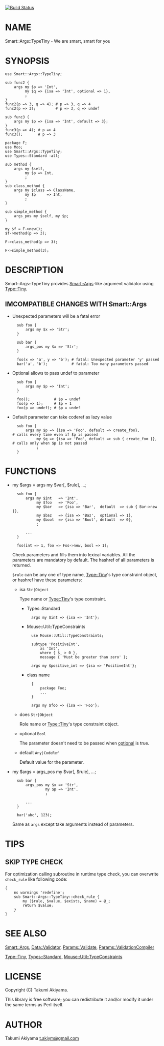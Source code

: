 [![Build Status](https://travis-ci.org/akiym/Smart-Args-TypeTiny.svg?branch=master)](https://travis-ci.org/akiym/Smart-Args-TypeTiny)
# NAME

Smart::Args::TypeTiny - We are smart, smart for you

# SYNOPSIS

    use Smart::Args::TypeTiny;

    sub func2 {
        args my $p => 'Int',
             my $q => {isa => 'Int', optional => 1},
             ;
    }
    func2(p => 3, q => 4); # p => 3, q => 4
    func2(p => 3);         # p => 3, q => undef

    sub func3 {
        args my $p => {isa => 'Int', default => 3};
    }
    func3(p => 4); # p => 4
    func3();       # p => 3

    package F;
    use Moo;
    use Smart::Args::TypeTiny;
    use Types::Standard -all;

    sub method {
        args my $self,
             my $p => Int,
             ;
    }
    sub class_method {
        args my $class => ClassName,
             my $p     => Int,
             ;
    }

    sub simple_method {
        args_pos my $self, my $p;
    }

    my $f = F->new();
    $f->method(p => 3);

    F->class_method(p => 3);

    F->simple_method(3);

# DESCRIPTION

Smart::Args::TypeTiny provides [Smart::Args](https://metacpan.org/pod/Smart::Args)-like argument validator using [Type::Tiny](https://metacpan.org/pod/Type::Tiny).

## IMCOMPATIBLE CHANGES WITH Smart::Args

- Unexpected parameters will be a fatal error

        sub foo {
            args my $x => 'Str';
        }

        sub bar {
            args_pos my $x => 'Str';
        }

        foo(x => 'a', y => 'b'); # fatal: Unexpected parameter 'y' passed
        bar('a', 'b');           # fatal: Too many parameters passed

- Optional allows to pass undef to parameter

        sub foo {
            args my $p => 'Int';
        }

        foo();           # $p = undef
        foo(p => 1);     # $p = 1
        foo(p => undef); # $p = undef

- Default parameter can take coderef as lazy value

        sub foo {
            args my $p => {isa => 'Foo', default => create_foo},         # calls every time even if $p is passed
                 my $q => {isa => 'Foo', default => sub { create_foo }}, # calls only when $p is not passed
                 ;
        }

# FUNCTIONS

- my $args = args my $var\[, $rule\], ...;

        sub foo {
            args my $int   => 'Int',
                 my $foo   => 'Foo',
                 my $bar   => {isa => 'Bar',  default  => sub { Bar->new }},
                 my $baz   => {isa => 'Baz',  optional => 1},
                 my $bool  => {isa => 'Bool', default  => 0},
                 ;

            ...
        }

        foo(int => 1, foo => Foo->new, bool => 1);

    Check parameters and fills them into lexical variables. All the parameters are mandatory by default.
    The hashref of all parameters is returned.

    `$rule` can be any one of type name, [Type::Tiny](https://metacpan.org/pod/Type::Tiny)'s type constraint object, or hashref have these parameters:

    - isa `Str|Object`

        Type name or [Type::Tiny](https://metacpan.org/pod/Type::Tiny)'s type constraint.

        - Types::Standard

                args my $int => {isa => 'Int'};

        - Mouse::Util::TypeConstraints

                use Mouse::Util::TypeConstraints;

                subtype 'PositiveInt',
                    as 'Int',
                    where { $_ > 0 },
                    message { 'Must be greater than zero' };

                args my $positive_int => {isa => 'PositiveInt'};

        - class name

                {
                    package Foo;
                    ...
                }

                args my $foo => {isa => 'Foo'};

    - does `Str|Object`

        Role name or [Type::Tiny](https://metacpan.org/pod/Type::Tiny)'s type constraint object.

    - optional `Bool`

        The parameter doesn't need to be passed when [optional](https://metacpan.org/pod/optional) is true.

    - default `Any|CodeRef`

        Default value for the parameter.

- my $args = args\_pos my $var\[, $rule\], ...;

        sub bar {
            args_pos my $x => 'Str',
                     my $p => 'Int',
                     ;

            ...
        }

        bar('abc', 123);

    Same as `args` except take arguments instead of parameters.

# TIPS

## SKIP TYPE CHECK

For optimization calling subroutine in runtime type check, you can overwrite `check_rule` like following code:

    {
        no warnings 'redefine';
        sub Smart::Args::TypeTiny::check_rule {
            my ($rule, $value, $exists, $name) = @_;
            return $value;
        }
    }

# SEE ALSO

[Smart::Args](https://metacpan.org/pod/Smart::Args), [Data::Validator](https://metacpan.org/pod/Data::Validator), [Params::Validate](https://metacpan.org/pod/Params::Validate), [Params::ValidationCompiler](https://metacpan.org/pod/Params::ValidationCompiler)

[Type::Tiny](https://metacpan.org/pod/Type::Tiny), [Types::Standard](https://metacpan.org/pod/Types::Standard), [Mouse::Util::TypeConstraints](https://metacpan.org/pod/Mouse::Util::TypeConstraints)

# LICENSE

Copyright (C) Takumi Akiyama.

This library is free software; you can redistribute it and/or modify
it under the same terms as Perl itself.

# AUTHOR

Takumi Akiyama <t.akiym@gmail.com>
